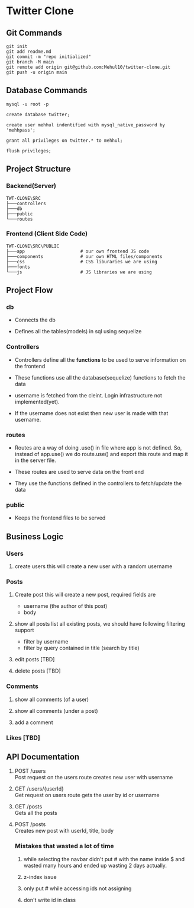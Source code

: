 # Twitter Clone

## Git Commands

```shell
git init
git add readme.md
git commit -m "repo initialized"
git branch -M main
git remote add origin git@github.com:Mehul10/twitter-clone.git
git push -u origin main
```
## Database Commands

```
mysql -u root -p

create database twitter;

create user mehhul indentified with mysql_native_password by 'mehhpass';

grant all privileges on twitter.* to mehhul;

flush privileges;
```
## Project Structure

### Backend(Server)
```
TWT-CLONE\SRC      
├───controllers
├───db
├───public
└───routes
```

### Frontend (Client Side Code)
```
TWT-CLONE\SRC\PUBLIC
├───app                     # our own frontend JS code
├───components              # our own HTML files/components
├───css                     # CSS liburaries we are using
├───fonts                   
└───js                      # JS libraries we are using
```
## Project Flow

### db

* Connects the db

* Defines all the tables(models) in sql using sequelize

### Controllers
 
 * Controllers define all the **functions** to be used to serve information on the frontend

 * These functions use all the database(sequelize) functions to fetch the data

 * username is fetched from the cleint. Login infrastructure not implemented(yet).

 * If the username does not exist then new user is made with that username.

### routes

* Routes are a way of doing .use() in file where app is not defined. So, instead of app.use() we do route.use() and export this route and map it in the server file.

* These routes are used to serve data on the front end

* They use the functions defined in the controllers to fetch/update the data

### public

* Keeps the frontend files to be served

## Business Logic

### Users
1. create users this will create a new user with a random username

### Posts
1. Create post this will create a new post, required fields are

    * username (the author of this post)
    * body
2. show all posts list all existing posts, we should have following filtering support

    * filter by username
    * filter by query contained in title (search by title)

3. edit posts [TBD]

4. delete posts [TBD]

### Comments
1. show all comments (of a user)

2. show all comments (under a post)

3. add a comment

### Likes [TBD]

## API Documentation

1. POST /users\
    Post request on the users route creates new user with username  

2. GET /users/{userId}\
    Get request on users route gets the user by id or username

3. GET /posts\
    Gets all the posts

4. POST /posts\
    Creates new post with userId, title, body

    ### Mistakes that wasted a lot of time
    1. while selecting the navbar didn't put # with the name inside $ and wasted many hours and ended up wasting 2 days actually.

    2. z-index issue

    3. only put # while accessing ids not assigning

    4. don't write id in class
